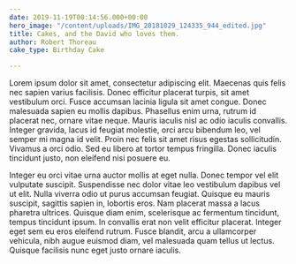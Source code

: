 ```yaml
---
date: 2019-11-19T00:14:56.000+00:00
hero_image: "/content/uploads/IMG_20181029_124335_944_edited.jpg"
title: Cakes, and the David who loves them.
author: Robert Thoreau
cake_type: Birthday Cake

---
```

Lorem ipsum dolor sit amet, consectetur adipiscing elit. Maecenas quis felis nec sapien varius facilisis. Donec efficitur placerat turpis, sit amet vestibulum orci. Fusce accumsan lacinia ligula sit amet congue. Donec malesuada sapien eu mollis dapibus. Phasellus enim urna, rutrum id placerat nec, ornare vitae neque. Mauris iaculis nisl ac odio iaculis convallis. Integer gravida, lacus id feugiat molestie, orci arcu bibendum leo, vel semper mi magna id velit. Proin nec felis sit amet risus egestas sollicitudin. Vivamus a orci odio. Sed eu libero at tortor tempus fringilla. Donec iaculis tincidunt justo, non eleifend nisi posuere eu.

Integer eu orci vitae urna auctor mollis at eget nulla. Donec tempor vel elit vulputate suscipit. Suspendisse nec dolor vitae leo vestibulum dapibus vel ut elit. Nulla viverra odio ut purus accumsan feugiat. Quisque eu mauris suscipit, sagittis sapien in, lobortis eros. Nam placerat massa a lacus pharetra ultrices. Quisque diam enim, scelerisque ac fermentum tincidunt, tempus tincidunt ipsum. In convallis erat non velit efficitur placerat. Integer eget sem eu eros eleifend rutrum. Fusce blandit, arcu a ullamcorper vehicula, nibh augue euismod diam, vel malesuada quam tellus ut lectus. Quisque facilisis nunc eget justo ornare iaculis.